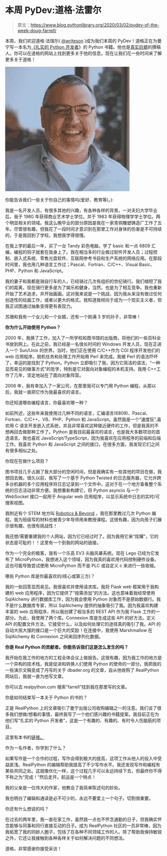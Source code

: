 # 本周 PyDev:道格·法雷尔

> 原文：<https://www.blog.pythonlibrary.org/2020/03/02/pydev-of-the-week-doug-farrell/>

本周，我们欢迎道格·法瑞尔( [@writeson](https://twitter.com/writeson) )成为我们本周的 PyDev！道格正在为曼宁写一本名为[《扎实的 Python 开发者](https://www.manning.com/books/the-well-grounded-python-developer)》的 Python 书籍。他也是[真实巨蟒](https://realpython.com/team/dfarrell/)的撰稿人。你可以在道格的网站上找到更多关于他的信息。现在让我们花一些时间来了解更多关于道格！

![Doug Farrell](img/09be00847f5d8313339915cadf11c00d.png)

你能告诉我们一些关于你自己的事情吗(爱好、教育等)。):

我是一名开发人员，有很多其他的兴趣，有各种各样的背景。一对夫妇大学毕业后，我于 1980 年获得商业艺术学士学位，并于 1983 年获得物理学学士学位。两个明显相关的领域。我这么晚毕业的部分原因是我在一家青铜雕塑铸造厂工作了五年。尽管很有趣，但我花了一段时间才意识到在那里工作对身体的伤害是不可持续的，于是我回到了学校。我想我学得很慢。

在我上学的最后一年，买了一台 Tandy 彩色电脑，学了 basic 和一点 6809 汇编，编程的钩子就套在我身上了。我在相当多的行业做过软件开发人员；过程控制、嵌入式系统、零售光盘软件、互联网参考书目和生产系统的网络应用。在那段时间里，我也用几种语言工作过；Pascal、Fortran、C/C++、Visual Basic、PHP、Python 和 JavaScript。

我的妻子和我都是骑自行车的人，已经骑过几次有组织的世纪骑行。我们缩短了我们的距离，现在骑行更多是为了娱乐和健身，当然，也是为了相互竞争。我也重新开始了艺术追求，并开始画画。这对我来说是一个挑战，因为我从来没有做过任何创造性的绘画工作，或者以更大的格式。我知道我倾向于成为一个现实主义者，但我正试图通过抽象变得更有表现力。

苏珊和我有一个女儿和一个女婿，还有一个刚满 3 岁的孙子，非常棒！

**你为什么开始使用 Python？**

2000 年，我换了工作，加入了一所学校和图书馆的出版商，将他们的一些百科全书放到网上。在此之前，我已经是一名很长时间的 Windows 开发人员，现在正进入一个 Sun/Unix 的世界。当时，他们正在使用 C/C++作为 CGI 程序开发他们的 web 应用程序。脱机任务和处理工作开始用 Perl 来完成。我被 Perl 的语法吓坏了，幸运的是找到了 Python。Python 立即吸引了我，因为它简洁的语法，“一种显而易见的做事方式”的哲学，特别是它对面向对象编程的本机支持。我用 C++工作了几年，坚定地站在了面向对象阵营。

2006 年，我有幸加入了一家公司，在那里我可以专门用 Python 编程，从那以后，我就一直把它作为我最喜欢的语言。

你还知道哪些编程语言，你最喜欢哪一种？

如前所述，这些年来我使用过几种不同的语言，汇编语言(6809)、Pascal、Fortran、C/C++、VB、PHP、Python 和 JavaScript。虽然我是一个“速度狂”,喜欢用 C 语言开发嵌入式系统，并且非常喜欢这种接近硬件的工作，但是我真的不想再回去做那种工作了。Python 是我目前最喜欢的语言，也是我大多数项目的首选语言。我也喜欢 JavaScript/TypeScript，因为我喜欢在应用程序的前端和后端工作。我喜欢 Python 和 JavaScript 之间的接口，在很多方面，我发现它们之间有很多相似之处。

你现在在做什么项目？

图书项目几乎占据了我大部分的空闲时间，但是我确实有一些其他的项目在做，我想回去做。很久以前，我写了一个基于 Python Twisted 的日志服务器，它允许跨多台机器的多个应用程序将日志记录到一个文件中。这对于在一个地方查看整个系统的日志活动非常方便。我想重新构建它，将 Python asyncio 与一个 WebSocket 接口一起用于 Angular web 应用程序，以显示系统中日志的实时/可搜索视图。

我附近有个 STEM 地方叫 [Robotics & Beyond](http://www.roboticsandbeyond.org) ，我在那里教过几次 Python 编程。我为班级写的材料也被青少年导师用来教授课程。这很有趣，因为向孩子们展示很有趣，也很有挑战性！

我还想/需要重建我的个人网站，因为它已经过时了。因为我用它来“炫耀”，它的状态是可耻的！！这里有一个到我的网站的链接。

作为一个完全的极客，我有一个乐高 EV3 头脑风暴系统。现在 Lego 已经为它发布了 MicroPython，我想进入这个领域，因为我真的喜欢用代码控制硬件设备。这也可能导致尝试使用 MicroPython 而不是 PLC 或自定义 c 来进行一些收缩。

哪些 Python 库是你最喜欢的(核心或第三方)？

我的一些回答显而易见。我很喜欢并使用请求库。我将 Flask web 框架用于我构建的 web 应用程序，因为它提供了“按需添加”的方法。这也意味着我经常使用 SqlAlchemy 进行数据库工作，因为我会使用 Python 对象而不是原始数据行。我不是什么数据库专家，所以 SqlAlchemy 提供的抽象吸引了我。因为我喜欢构建丰富的 web 应用程序，所以我创建了相当多的 REST API 作为我 Flask 工作的一部分。为此，我使用了两个库。Connexion 库是生成这些 API 的好方法。定义 API 的配置文件方法，它接受什么，以及如何处理它的途径真的吸引了我。API 的自动大摇大摆的接口是一个巨大的奖励！在连接中，我使用 Marshmallow 在 SqlAlchemy 和 Connexion 之间来回序列化数据。

**你是 Real Python 的贡献者。你能告诉我们这是怎么发生的吗？**

我开始在我工作的地方的工程全体会议上做报告。这很有趣，因为我工作的地方是一个异构的技术栈，我是促进和转换人们使用 Python 的使命的一部分。我把我的一些演示文稿变成了丹写的关于 dbader.org 的文章，自从他收购了 RealPython 网站后，我就一直为他写文章。

你可以去 realpython.com 搜索“farrell”找到我在那里写的文章。

你是如何结束写一本关于 Python 的书的？

正是 RealPython 上的文章吸引了曼宁出版公司收购编辑之一的注意。我们谈了很多我们想做/想看的事情，最终我写了一个他们感兴趣的书籍提案。我目前正在为他们写“扎实的 Python 开发者”，这是一个有趣的、有趣的、有时令人伤脑筋的项目。

这里有本书的[链接。](https://www.manning.com/books/the-well-grounded-python-developer?a_aid=the_well_grounded_python_developer&a_bid=e505681b)

作为一名作者，你学到了什么？

如果写作是一个合作的过程，写作会得到极大的提高，这项工作从他人的投入中受益匪浅。RealPython 的编辑帮助我提高了不少写作水平。我还发现写作和编程有某些共同之处。这就像优化一样，这个过程几乎可以永远持续下去，但最终你不得不称之为“完成！”然后走开。航运是一个特点！

我的父亲是一位伟大的作家，他教会了我简单陈述句的妙处。

我也明白了编辑和通读是必不可少的，永远不要爱上一个句子。切割很重要。

你还有什么想说的吗？

在过去的两年里，我一直在家工作，虽然我一点也不怀念通勤的日子，但我确实怀念能够与同事和同行直接互动的日子。成为 RealPython 社区的一员非常棒，因为我拓宽了我的同龄人圈子，包括了在各种不同领域工作的人。除了帮助我保持敏锐之外，它还让我接触到各种各样关于如何解决问题的不同想法。

道格，非常感谢你接受采访！